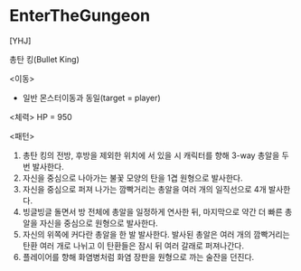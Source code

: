 # EnterTheGungeon

[YHJ]

총탄 킹(Bullet King)

<이동>
* 일반 몬스터이동과 동일(target = player)

<체력>
HP = 950

<패턴>
1. 총탄 킹의 전방, 후방을 제외한 위치에 서 있을 시 캐릭터를 향해 3-way 총알을 두 번 발사한다.
2. 자신을 중심으로 나아가는 불꽃 모양의 탄을 1겹 원형으로 발사한다.
3. 자신을 중심으로 퍼져 나가는 깜빡거리는 총알을 여러 개의 일직선으로 4개 발사한다.
4. 빙글빙글 돌면서 방 전체에 총알을 일정하게 연사한 뒤, 마지막으로 약간 더 빠른 총알을 자신을 중심으로 원형으로 발사한다.
5. 자신의 위쪽에 커다란 총알을 한 발 발사한다. 발사된 총알은 여러 개의 깜빡거리는 탄환 여러 개로 나뉘고 이 탄환들은 잠시 뒤 여러 갈래로 퍼져나간다.
6. 플레이어를 향해 화염병처럼 화염 장판을 원형으로 까는 술잔을 던진다.
